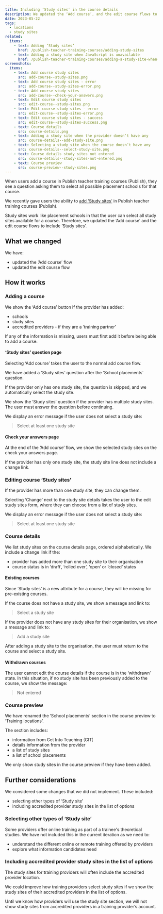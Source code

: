 ```yaml
---
title: Including ‘Study sites’ in the course details
description: We updated the ‘Add course’, and the edit course flows to include ‘Study sites’
date: 2023-05-22
tags:
  - locations
  - study sites
related:
  items:
    - text: Adding ‘Study sites’
      href: /publish-teacher-training-courses/adding-study-sites
    - text: Adding a study site when JavaScript is unavailable
      href: /publish-teacher-training-courses/adding-a-study-site-when-javascript-is-unavailable/
screenshots:
  items:
    - text: Add course study sites
      src: add-course--study-sites.png
    - text: Add course study sites - error
      src: add-course--study-sites-error.png
    - text: Add course study sites
      src: add-course--check-your-answers.png
    - text: Edit course study sites
      src: edit-course--study-sites.png
    - text: Edit course study sites - error
      src: edit-course--study-sites-error.png
    - text: Edit course study sites - success
      src: edit-course--study-sites-success.png
    - text: Course details
      src: course-details.png
    - text: Adding a study site when the provider doesn’t have any
      src: course-details--add-study-site.png
    - text: Selecting a study site when the course doesn’t have any
      src: course-details--select-study-site.png
    - text: Course details study sites not entered
      src: course-details--study-sites-not-entered.png
    - text: Course preview
      src: course-preview--study-sites.png
---
```


When users add a course in Publish teacher training courses (Publish), they see a question asking them to select all possible placement schools for that course.

We recently gave users the ability to [add ‘Study sites’](/publish-teacher-training-courses/adding-study-sites) in Publish teacher training courses (Publish).

Study sites work like placement schools in that the user can select all study sites available for a course. Therefore, we updated the ‘Add course’ and the edit course flows to include ‘Study sites’.

## What we changed

We have:

- updated the ‘Add course’ flow
- updated the edit course flow

## How it works

### Adding a course

We show the ‘Add course’ button if the provider has added:

- schools
- study sites
- accredited providers - if they are a ‘training partner’

If any of the information is missing, users must first add it before being able to add a course.

#### ‘Study sites’ question page

Selecting ‘Add course’ takes the user to the normal add course flow.

We have added a ‘Study sites’ question after the ‘School placements’ question.

If the provider only has one study site, the question is skipped, and we automatically select the study site.

We show the ‘Study sites’ question if the provider has multiple study sites. The user must answer the question before continuing.

We display an error message if the user does not select a study site:

> Select at least one study site

#### Check your answers page

At the end of the ‘Add course’ flow, we show the selected study sites on the check your answers page.

If the provider has only one study site, the study site line does not include a change link.

### Editing course ‘Study sites’

If the provider has more than one study site, they can change them.

Selecting ‘Change’ next to the study site details takes the user to the edit study sites form, where they can choose from a list of study sites.

We display an error message if the user does not select a study site:

> Select at least one study site

### Course details

We list study sites on the course details page, ordered alphabetically. We include a change link if the:

- provider has added more than one study site to their organisation
- course status is in ‘draft’, ‘rolled over’, ‘open’ or ‘closed’ states

#### Existing courses

Since ‘Study sites’ is a new attribute for a course, they will be missing for pre-existing courses.

If the course does not have a study site, we show a message and link to:

> Select a study site

If the provider does not have any study sites for their organisation, we show a message and link to:

> Add a study site

After adding a study site to the organisation, the user must return to the course and select a study site.

#### Withdrawn courses

The user cannot edit the course details if the course is in the ‘withdrawn’ state. In this situation, if no study site has been previously added to the course, we show the message:

> Not entered

### Course preview

We have renamed the ‘School placements’ section in the course preview to ‘Training locations’.

The section includes:

- information from Get Into Teaching (GIT)
- details information from the provider
- a list of study sites
- a list of school placements

We only show study sites in the course preview if they have been added.

## Further considerations

We considered some changes that we did not implement. These included:

- selecting other types of ‘Study site’
- including accredited provider study sites in the list of options

### Selecting other types of ‘Study site’

Some providers offer online training as part of a trainee's theoretical studies. We have not included this in the current iteration as we need to:

- understand the different online or remote training offered by providers
- explore what information candidates need

### Including accredited provider study sites in the list of options

The study sites for training providers will often include the accredited provider location.

We could improve how training providers select study sites if we show the study sites of their accredited providers in the list of options.

Until we know how providers will use the study site section, we will not show study sites from accredited providers in a training provider’s account.
